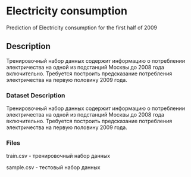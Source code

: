 # Electricity consumption
Prediction of Electricity consumption for the first half of 2009

## Description

Тренировочный набор данных содержит информацию о потреблении электричества на одной из подстанций Москвы до 2008 года включительно. Требуется построить предсказание потребления электричества на первую половину 2009 года.

### Dataset Description
Тренировочный набор данных содержит информацию о потреблении электричества на одной из подстанций Москвы до 2008 года включительно. Требуется построить предсказание потребления электричества на первую половину 2009 года.

### Files

train.csv - тренировочный набор данных

sample.csv - тестовый набор данных